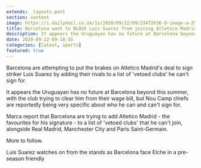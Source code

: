 ```yaml
---
extends: _layouts.post
section: content
image: https://i.dailymail.co.uk/1s/2020/09/22/09/33472636-0-image-a-25_1600762235993.jpg 
title: Barcelona want to BLOCK Luis Suarez from joining Atletico Madrid for free 
description: It appears the Uruguayan has no future at Barcelona beyond this summer, with the club trying to clear him from their wage bill, but the club are reportedly being very specific about who he can sign for. 
date: 2020-09-22-09-18-55 
categories: [latest, sports] 
featured: true 
--- 
```

Barcelona are attempting to put the brakes on Atletico Madrid's deal to sign striker Luis Suarez by adding their rivals to a list of 'vetoed clubs' he can't sign for.

It appears the Uruguayan has no future at Barcelona beyond this summer, with the club trying to clear him from their wage bill, but Nou Camp chiefs are reportedly being very specific about who he can and can't sign for.

Marca report that Barcelona are trying to add Atletico Madrid - the favourites for his signature - to a list of 'vetoed clubs' that he can't join, alongside Real Madrid, Manchester City and Paris Saint-Germain.

More to follow.     

Luis Suarez watches on from the stands as Barcelona face Elche in a pre-season friendly

